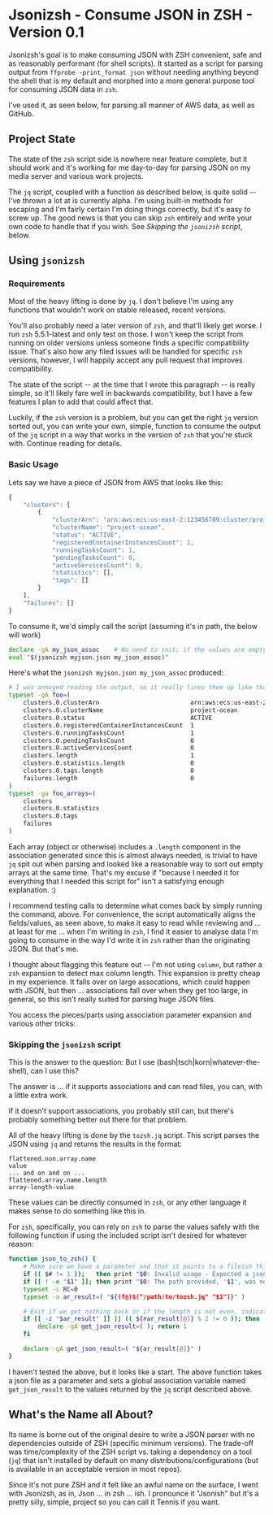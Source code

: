 # Jsonizsh - Consume JSON in ZSH - Version 0.1

Jsonizsh's goal is to make consuming JSON with ZSH convenient, safe and as reasonably performant (for shell scripts).  It started as a script for parsing output from `ffprobe -print_format json` without needing anything beyond the shell that is my default and morphed into a more general purpose tool for consuming JSON data in `zsh`.

I've used it, as seen below, for parsing all manner of AWS data, as well as GitHub.

## Project State

The state of the `zsh` script side is nowhere near feature complete, but it should work and it's working for me day-to-day for parsing JSON on my media server and various work projects.

The `jq` script, coupled with a function as described below, is quite solid -- I've thrown a lot at is currently alpha.  I'm using built-in methods for escaping and I'm fairly certain I'm doing things correctly, but it's easy to screw up.  The good news is that you can skip `zsh` entirely and write your own code to handle that if you wish. See *_Skipping the `jsonizsh` script_*, below.

## Using `jsonizsh`

### Requirements

Most of the heavy lifting is done by `jq`.  I don't believe I'm using any functions that wouldn't work on stable released, recent versions.

You'll also probably need a later version of `zsh`, and that'll likely get worse.  I run `zsh` 5.5.1-latest and only test on those.  I won't keep the script from running on older versions unless someone finds a specific compatibility issue.  That's also how any filed issues will be handled for specific `zsh` versions, however, I will happily accept any pull request that improves compatibility.

The state of the script -- at the time that I wrote this paragraph -- is really simple, so it'll likely fare well in backwards compatibility, but I have a few features I plan to add that could affect that.

Luckily, if the `zsh` version is a problem, but you can get the right `jq` version sorted out, you can write your own, simple, function to consume the output of the `jq` script in a way that works in the version of `zsh` that you're stuck with.  Continue reading for details.

### Basic Usage

Lets say we have a piece of JSON from AWS that looks like this:

```js
{
    "clusters": [
        {
            "clusterArn": "arn:aws:ecs:us-east-2:123456789:cluster/project-ocean",
            "clusterName": "project-ocean",
            "status": "ACTIVE",
            "registeredContainerInstancesCount": 1,
            "runningTasksCount": 1,
            "pendingTasksCount": 0,
            "activeServicesCount": 0,
            "statistics": [],
            "tags": []
        }
    ],
    "failures": []
}
```

To consume it, we'd simply call the script (assuming it's in path, the below will work)

```sh
declare -gA my_json_assoc    # No need to init; if the values are empty, the script sets empty
eval "$(jsonizsh myjson.json my_json_assoc)"
```

Here's what the `jsonizsh myjson.json my_json_assoc` produced:

```sh
# I was annoyed reading the output, so it really lines them up like that.
typeset -gA foo=(
    clusters.0.clusterArn                         arn:aws:ecs:us-east-2:123456789:cluster/project-ocean
    clusters.0.clusterName                        project-ocean
    clusters.0.status                             ACTIVE
    clusters.0.registeredContainerInstancesCount  1
    clusters.0.runningTasksCount                  1
    clusters.0.pendingTasksCount                  0
    clusters.0.activeServicesCount                0
    clusters.length                               1
    clusters.0.statistics.length                  0
    clusters.0.tags.length                        0
    failures.length                               0
)
typeset -ga foo_arrays=(
    clusters
    clusters.0.statistics
    clusters.0.tags
    failures
)

```

Each array (object or otherwise) includes a `.length` component in the association generated since this is almost always needed, is trivial to have `jq` spit out when parsing and looked like a reasonable way to sort out empty arrays at the same time.  That's my excuse if "because I needed it for everything that I needed this script for" isn't a satisfying enough explanation. :)

I recommend testing calls to determine what comes back by simply running the command, above.  For convenience, the script automatically aligns the fields/values, as seen above, to make it easy to read while reviewing and ... at least for me ... when I'm writing in `zsh`, I find it easier to analyse data I'm going to consume in the way I'd write it in `zsh` rather than the originating JSON.  But that's me.

I thought about flagging this feature out -- I'm not using `column`, but rather a `zsh` expansion to detect max column length.  This expansion is pretty cheap in my experience.  It falls over on large assocations, which could happen with JSON, but then ... associations fall over when they get too large, in general, so this isn't really suited for parsing huge JSON files.

You access the pieces/parts using association parameter expansion and various other tricks:

### Skipping the `jsonizsh` script

This is the answer to the question: But I use (bash|tsch|korn|whatever-the-shell), can I use this?

The answer is ... if it supports associations and can read files, you can, with a little extra work.

If it doesn't support associations, you probably still can, but there's probably something better out there for that problem.

All of the heavy lifting is done by the `tozsh.jq` script.  This script parses the JSON using `jq` and returns the results in the format:

```
flattened.non.array.name
value
... and on and on ...
flattened.array.name.length
array-length-value
```

These values can be directly consumed in `zsh`, or any other language it makes sense to do something like this in.

For `zsh`, specifically, you can rely on `zsh` to parse the values safely with the following function if using the included script isn't desired for whatever reason:


```sh
function json_to_zsh() {
    # Make sure we have a parameter and that it points to a fileish thing that exists
    if (( $# != 1 ));   then print "$0: Invalid usage - Expected a json-file" > /dev/stderr; return 1; fi
    if [[ ! -e "$1" ]]; then print "$0: The path provided, '$1', was not found"; fi
    typeset -i RC=0
    typeset -a ar_result=( "${(f@)$("/path/to/tozsh.jq" "$1")}" )

    # Exit if we get nothing back or if the length is not even, indicating that `jq` failed
    if [[ -z "$ar_result" ]] || (( ${#ar_result[@]} % 2 != 0 )); then
        declare -gA get_json_result=( ); return 1
    fi

    declare -gA get_json_result=( "${ar_result[@]}" )
}
```

I haven't tested the above, but it looks like a start.  The above function takes a json file as a parameter and sets a global association variable named `get_json_result` to the values returned by the `jq` script described above.

## What's the Name all About?

Its name is borne out of the original desire to write a JSON parser with no dependencies outside of ZSH (specific minimum versions).  The trade-off was time/complexity of the ZSH script vs. taking a dependency on a tool (`jq`) that isn't installed by default on many distributions/configurations (but is available in an acceptable version in most repos).

Since it's not pure ZSH and it felt like an awful name on the surface, I went with Jsonizsh, as in, Json ... in zsh ... ish.  I pronounce it "Jsonish" but it's a pretty silly, simple, project so you can call it Tennis if you want.
